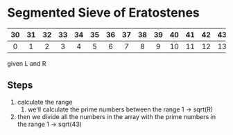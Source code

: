 # Segmented Sieve of Eratostenes 

|  30   |  31   |  32   |  33   |  34   |  35   |  36   |  37   |  38   |  39   |  40   |  41   |  42   |  43   |
| :---: | :---: | :---: | :---: | :---: | :---: | :---: | :---: | :---: | :---: | :---: | :---: | :---: | :---: |
|   0   |   1   |   2   |   3   |   4   |   5   |   6   |   7   |   8   |   9   |  10   |  11   |  12   |  13   |

given L and R


## Steps

1. calculate the range
   1. we'll calculate the prime numbers between the range 1 -> sqrt(R)
2. then we divide all the numbers in the array with the prime numbers in the range 1 -> sqrt(43)


